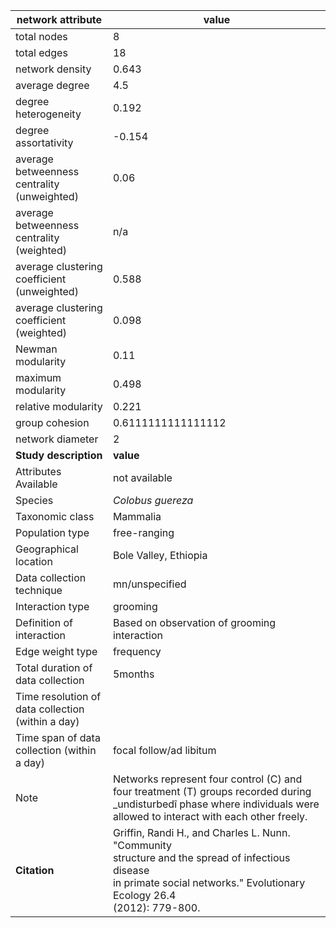 network attribute|value
---|---
total nodes|8
total edges|18
network density|0.643
average degree|4.5
degree heterogeneity|0.192
degree assortativity|-0.154
average betweenness centrality (unweighted)|0.06
average betweenness centrality (weighted)|n/a
average clustering coefficient (unweighted)|0.588
average clustering coefficient (weighted)|0.098
Newman modularity|0.11
maximum modularity|0.498
relative modularity|0.221
group cohesion|0.6111111111111112
network diameter|2
**Study description**|**value**
Attributes Available|not available
Species|*Colobus guereza*
Taxonomic class|Mammalia
Population type|free-ranging
Geographical location|Bole Valley, Ethiopia
Data collection technique|mn/unspecified
Interaction type|grooming
Definition of interaction|Based on observation of grooming interaction
Edge weight type|frequency
Total duration of data collection|5months
Time resolution of data collection (within a day)|
Time span of data collection (within a day)|focal follow/ad libitum
Note|Networks represent four control (C)  and four treatment (T) groups recorded during _undisturbedî phase where individuals were allowed to interact with each other freely.
**Citation** | Griffin, Randi H., and Charles L. Nunn. "Community <br> structure and the spread of infectious disease <br> in primate social networks." Evolutionary Ecology 26.4 <br> (2012): 779-800.